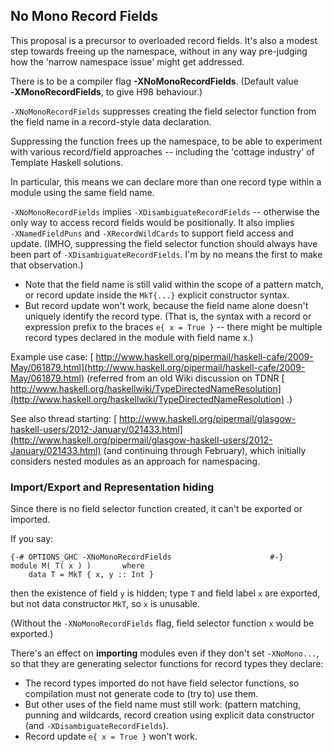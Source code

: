 ## No Mono Record Fields



This proposal is a precursor to overloaded record fields. It's also a modest step towards freeing up the namespace, without in any way pre-judging how the 'narrow namespace issue' might get addressed.



There is to be a compiler flag **-XNoMonoRecordFields**. (Default value **‑XMonoRecordFields**, to give H98 behaviour.)



`-XNoMonoRecordFields` suppresses creating the field selector function from the field name in a record-style data declaration.



Suppressing the function frees up the namespace, to be able to experiment with various record/field approaches -- including the 'cottage industry' of Template Haskell solutions.



In particular, this means we can declare more than one record type within a module using the same field name.



`-XNoMonoRecordFields` implies `-XDisambiguateRecordFields` -- otherwise the only way to access record fields would be positionally. It also implies `‑XNamedFieldPuns` and `‑XRecordWildCards` to support field access and update. (IMHO, suppressing the field selector function should always have been part of `-XDisambiguateRecordFields`. I'm by no means the first to make that observation.) 


- Note that the field name is still valid within the scope of a pattern match, or record update inside the `MkT{...}` explicit constructor syntax.
- But record update won't work, because the field name alone doesn't uniquely identify the record type.
  (That is, the syntax with a record or expression prefix to the braces `e{ x = True }` -- there might be multiple record types declared in the module with field name x.)


Example use case: [
http://www.haskell.org/pipermail/haskell-cafe/2009-May/061879.html](http://www.haskell.org/pipermail/haskell-cafe/2009-May/061879.html) (referred from an old Wiki discussion on TDNR [
http://www.haskell.org/haskellwiki/TypeDirectedNameResolution](http://www.haskell.org/haskellwiki/TypeDirectedNameResolution) .)



See also thread starting: [
http://www.haskell.org/pipermail/glasgow-haskell-users/2012-January/021433.html](http://www.haskell.org/pipermail/glasgow-haskell-users/2012-January/021433.html) (and continuing through February), which initially considers nested modules as an approach for namespacing.


### Import/Export and Representation hiding



Since there is no field selector function created, it can't be exported or imported.



If you say:


```wiki
{-# OPTIONS_GHC -XNoMonoRecordFields                      #-}
module M( T( x ) )       where
    data T = MkT { x, y :: Int }
```


then the existence of field `y` is hidden;
type `T` and field label `x` are exported, but not data constructor `MkT`, so `x` is unusable.



(Without the `‑XNoMonoRecordFields` flag, field selector function `x` would be exported.)



There's an effect on **importing** modules even if they don't set `-XNoMono...`, so that they are generating selector functions for record types they declare:


- The record types imported do not have field selector functions, so compilation must not generate code to (try to) use them.
- But other uses of the field name must still work: (pattern matching, punning and wildcards, record creation using explicit data constructor (and `-XDisambiguateRecordFields`).
- Record update `e{ x = True }` won't work.
